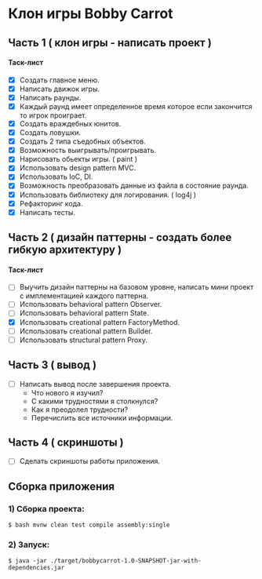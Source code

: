 # Клон игры Bobby Carrot

## Часть 1 ( клон игры - написать проект )

#### Таск-лист

- [x] Создать главное меню.
- [x] Написать движок игры.
- [x] Написать раунды.
- [x] Каждый раунд имеет определенное время 
  которое если закончится то игрок проиграет.
- [x] Создать враждебных юнитов.
- [x] Создать ловушки.
- [x] Создать 2 типа съедобных объектов.
- [x] Возможность выигрывать/проигрывать.
- [x] Нарисовать обьекты игры. ( paint )
- [x] Использовать design pattern MVC.
- [x] Использовать IoC, DI.
- [x] Возможность преобразовать данные из файла в состояние раунда.
- [x] Использовать библиотеку для логирования. ( log4j )
- [x] Рефакторинг кода. 
- [x] Написать тесты. 

## Часть 2 ( дизайн паттерны - создать более гибкую архитектуру )

#### Таск-лист

- [ ] Выучить дизайн паттерны на базовом уровне, 
      написать мини проект с имплементацией каждого паттерна.
- [ ] Использовать behavioral pattern Observer.
- [ ] Использовать behavioral pattern State.
- [x] Использовать creational pattern FactoryMethod.
- [ ] Использовать creational pattern Builder.
- [ ] Использовать structural pattern Proxy.

## Часть 3 ( вывод )

- [ ] Написать вывод после завершения проекта.
  -  Что нового я изучил?
  -  С какими трудностями я столкнулся?
  -  Как я преодолел трудности?
  -  Перечислить все источники информации.

## Часть 4 ( скриншоты )

- [ ] Сделать скриншоты работы приложения.

## Сборка приложения

### 1) Сборка проекта:
```
$ bash mvnw clean test compile assembly:single
```

### 2) Запуск:
```
$ java -jar ./target/bobbycarrot-1.0-SNAPSHOT-jar-with-dependencies.jar
```

